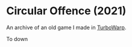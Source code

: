 # Circular Offence (2021)
An archive of an old game I made in [TurboWarp](https://turbowarp.org/).

To down
